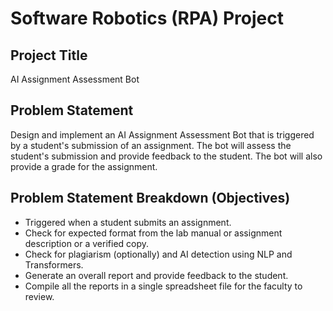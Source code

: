 # Software Robotics (RPA) Project

## Project Title

AI Assignment Assessment Bot

## Problem Statement

Design and implement an AI Assignment Assessment Bot that is triggered by a student's submission of an assignment. The bot will assess the student's submission and provide feedback to the student. The bot will also provide a grade for the assignment.

## Problem Statement Breakdown (Objectives)

- Triggered when a student submits an assignment.
- Check for expected format from the lab manual or assignment description or a verified copy.
- Check for plagiarism (optionally) and AI detection using NLP and Transformers.
- Generate an overall report and provide feedback to the student.
- Compile all the reports in a single spreadsheet file for the faculty to review.
